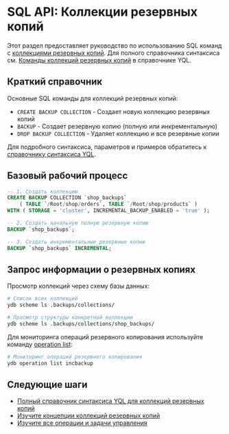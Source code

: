 # SQL API: Коллекции резервных копий

Этот раздел предоставляет руководство по использованию SQL команд с [коллекциями резервных копий](concepts.md). Для полного справочника синтаксиса см. [Команды коллекций резервных копий](../../../yql/reference/syntax/backup-collections.md) в справочнике YQL.

## Краткий справочник

Основные SQL команды для коллекций резервных копий:

- `CREATE BACKUP COLLECTION` - Создает новую коллекцию резервных копий
- `BACKUP` - Создает резервную копию (полную или инкрементальную)  
- `DROP BACKUP COLLECTION` - Удаляет коллекцию и все резервные копии

Для подробного синтаксиса, параметров и примеров обратитесь к [справочнику синтаксиса YQL](../../../yql/reference/syntax/backup-collections.md).

## Базовый рабочий процесс

```sql
-- 1. Создать коллекцию
CREATE BACKUP COLLECTION `shop_backups`
    ( TABLE `/Root/shop/orders`, TABLE `/Root/shop/products` )
WITH ( STORAGE = 'cluster', INCREMENTAL_BACKUP_ENABLED = 'true' );

-- 2. Создать начальную полную резервную копию
BACKUP `shop_backups`;

-- 3. Создать инкрементальные резервные копии
BACKUP `shop_backups` INCREMENTAL;
```

## Запрос информации о резервных копиях

Просмотр коллекций через схему базы данных:

```bash
# Список всех коллекций
ydb scheme ls .backups/collections/

# Просмотр структуры конкретной коллекции  
ydb scheme ls .backups/collections/shop_backups/
```

Для мониторинга операций резервного копирования используйте команду [operation list](../../operation-list.md):

```bash
# Мониторинг операций резервного копирования
ydb operation list incbackup
```

## Следующие шаги

- [Полный справочник синтаксиса YQL для коллекций резервных копий](../../../yql/reference/syntax/backup-collections.md)
- [Изучите концепции коллекций резервных копий](concepts.md)
- [Изучите все операции и задачи управления](operations.md)
